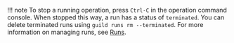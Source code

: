 !!! note
    To stop a running operation, press `Ctrl-C` in the operation
    command console. When stopped this way, a run has a status of
    `terminated`. You can delete terminated runs using `guild runs rm
    --terminated`. For more information on managing runs, see
    [Runs](/docs/runs/).
